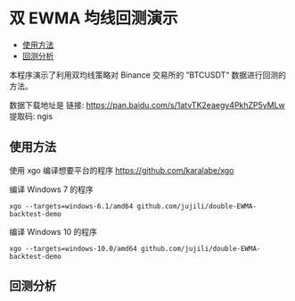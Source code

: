 # 双 EWMA 均线回测演示

- [使用方法](#使用方法)
- [回测分析](#回测分析)

本程序演示了利用双均线策略对 Binance 交易所的 ”BTCUSDT“ 数据进行回测的方法。

数据下载地址是 链接: <https://pan.baidu.com/s/1atvTK2eaegy4PkhZP5yMLw> 提取码: ngis

## 使用方法

使用 xgo 编译想要平台的程序 <https://github.com/karalabe/xgo>

编译 Windows 7 的程序

```shell
xgo --targets=windows-6.1/amd64 github.com/jujili/double-EWMA-backtest-demo
```

编译 Windows 10 的程序

```shell
xgo --targets=windows-10.0/amd64 github.com/jujili/double-EWMA-backtest-demo
```

## 回测分析
